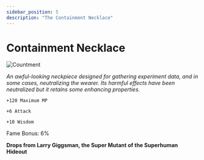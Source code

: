 ```yaml
---
sidebar_position: 5
description: "The Containment Necklace"
---
```


# Containment Necklace

![Countment](https://vwiki.valorserver.com/api/item/picture/containment%20necklace)

<i>An awful-looking neckpiece designed for gathering experiment data, and in some cases, neutralizing the wearer. Its harmful effects have been neutralized but it retains some enhancing properties.</i>

    +120 Maximum MP
    
    +6 Attack
    
    +10 Wisdom
    
Fame Bonus: 6%

**Drops from Larry Giggsman, the Super Mutant of the Superhuman Hideout**
